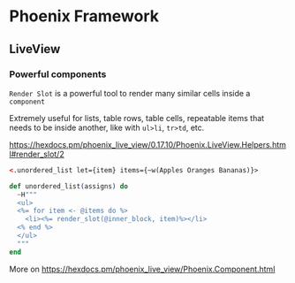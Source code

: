 # Phoenix Framework

## LiveView

### Powerful components

`Render Slot` is a powerful tool to render many similar cells inside a `component`

Extremely useful for lists, table rows, table cells, repeatable items that needs to be inside another, like with `ul>li`, `tr>td`, etc.

https://hexdocs.pm/phoenix_live_view/0.17.10/Phoenix.LiveView.Helpers.html#render_slot/2

```html
<.unordered_list let={item} items={~w(Apples Oranges Bananas)}>
```

```elixir
def unordered_list(assigns) do
  ~H"""
  <ul>
  <%= for item <- @items do %>
    <li><%= render_slot(@inner_block, item)%></li>
  <% end %>
  </ul>
  """
end
```

More on https://hexdocs.pm/phoenix_live_view/Phoenix.Component.html
